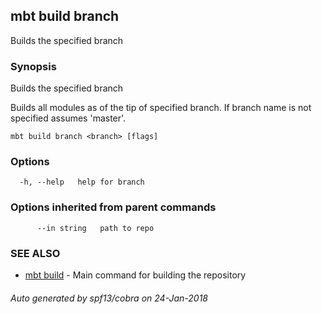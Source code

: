 ## mbt build branch

Builds the specified branch

### Synopsis


Builds the specified branch

Builds all modules as of the tip of specified branch.
If branch name is not specified assumes 'master'.



```
mbt build branch <branch> [flags]
```

### Options

```
  -h, --help   help for branch
```

### Options inherited from parent commands

```
      --in string   path to repo
```

### SEE ALSO
* [mbt build](mbt_build.md)	 - Main command for building the repository

###### Auto generated by spf13/cobra on 24-Jan-2018
